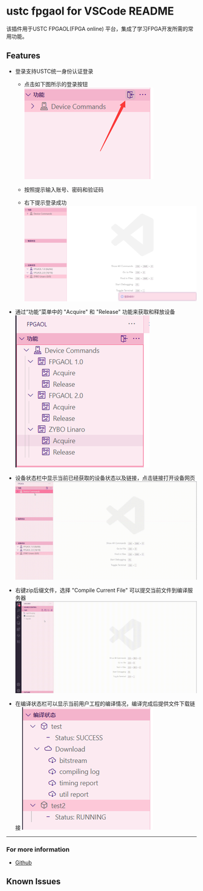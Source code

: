 # ustc fpgaol for VSCode README

该插件用于USTC FPGAOL(FPGA online) 平台，集成了学习FPGA开发所需的常用功能。

## Features

- 登录支持USTC统一身份认证登录
  - 点击如下图所示的登录按钮
  ![](https://raw.githubusercontent.com/thisiszy/ustc-fpgaol-for-VSCode/master/assets/login.png)

  - 按照提示输入账号、密码和验证码
  - 右下提示登录成功
  ![](https://raw.githubusercontent.com/thisiszy/ustc-fpgaol-for-VSCode/master/assets/login-success.png)

- 通过“功能”菜单中的 "Acquire" 和 "Release" 功能来获取和释放设备
  ![](https://raw.githubusercontent.com/thisiszy/ustc-fpgaol-for-VSCode/master/assets/acquire-release.png)

- 设备状态栏中显示当前已经获取的设备状态以及链接，点击链接打开设备网页
  ![](https://raw.githubusercontent.com/thisiszy/ustc-fpgaol-for-VSCode/master/assets/require-open.gif)

- 右键zip后缀文件，选择 "Compile Current File" 可以提交当前文件到编译服务器
  ![](https://raw.githubusercontent.com/thisiszy/ustc-fpgaol-for-VSCode/master/assets/compile.gif)

- 在编译状态栏可以显示当前用户工程的编译情况，编译完成后提供文件下载链接
  ![](https://raw.githubusercontent.com/thisiszy/ustc-fpgaol-for-VSCode/master/assets/compilestatus.png)

-----------------------------------------------------------------------------------------------------------

### For more information

* [Github](https://github.com/thisiszy/ustc-fpgaol-for-VSCode/tree/master)

## Known Issues